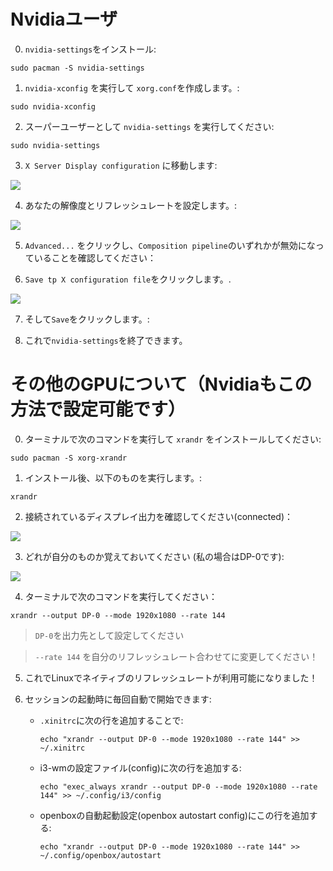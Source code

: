# Nvidiaユーザ

0. `nvidia-settings`をインストール:

```
sudo pacman -S nvidia-settings
```

1. `nvidia-xconfig` を実行して `xorg.conf`を作成します。:

```
sudo nvidia-xconfig
```

2. スーパーユーザーとして `nvidia-settings` を実行してください:

```
sudo nvidia-settings
```

3. `X Server Display configuration` に移動します:

![](https://vudek.s-ul.eu/MWEWsMzQ)

4. あなたの解像度とリフレッシュレートを設定します。:

![](https://vudek.s-ul.eu/YGmgrv8I)

5. `Advanced...` をクリックし、`Composition pipeline`のいずれかが無効になっていることを確認してください：

6. `Save tp X configuration file`をクリックします。.

![](https://vudek.s-ul.eu/hTdiJViW)

7. そして`Save`をクリックします。:

8. これで`nvidia-settings`を終了できます。 

# その他のGPUについて（Nvidiaもこの方法で設定可能です）

0. ターミナルで次のコマンドを実行して `xrandr` をインストールしてください:

```
sudo pacman -S xorg-xrandr
```
1. インストール後、以下のものを実行します。:
```
xrandr
```
2. 接続されているディスプレイ出力を確認してください(connected)：

![](https://vudek.s-ul.eu/RhRvOGbo)

3. どれが自分のものか覚えておいてください (私の場合はDP-0です):

![](https://vudek.s-ul.eu/OUY56n37)

4. ターミナルで次のコマンドを実行してください：

```
xrandr --output DP-0 --mode 1920x1080 --rate 144
```

> `DP-0`を出力先として設定してください

> `--rate 144` を自分のリフレッシュレート合わせてに変更してください！ 

5. これでLinuxでネイティブのリフレッシュレートが利用可能になりました！

6. セッションの起動時に毎回自動で開始できます:
   - `.xinitrc`に次の行を追加することで:
     ```
     echo "xrandr --output DP-0 --mode 1920x1080 --rate 144" >> ~/.xinitrc
     ```
   - i3-wmの設定ファイル(config)に次の行を追加する:
     ```
     echo "exec_always xrandr --output DP-0 --mode 1920x1080 --rate 144" >> ~/.config/i3/config
     ```
   - openboxの自動起動設定(openbox autostart config)にこの行を追加する:
     ```
     echo "xrandr --output DP-0 --mode 1920x1080 --rate 144" >> ~/.config/openbox/autostart
     ```
